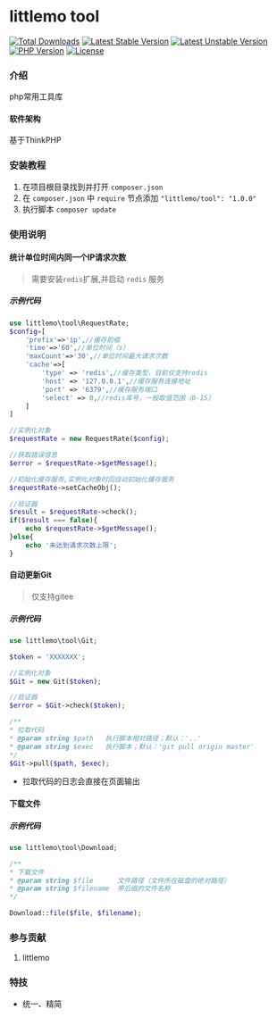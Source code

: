 
littlemo tool
===============

[![Total Downloads](https://poser.pugx.org/littlemo/tool/downloads)](https://packagist.org/packages/littlemo/tool)
[![Latest Stable Version](https://poser.pugx.org/littlemo/tool/v/stable)](https://packagist.org/packages/littlemo/tool)
[![Latest Unstable Version](https://poser.pugx.org/littlemo/tool/v/unstable)](https://packagist.org/packages/littlemo/tool)
[![PHP Version](https://img.shields.io/badge/php-%3E%3D7.1-8892BF.svg)](http://www.php.net/)
[![License](https://poser.pugx.org/littlemo/tool/license)](https://packagist.org/packages/littlemo/tool)

### 介绍
php常用工具库

#### 软件架构
基于ThinkPHP


### 安装教程

1.  在项目根目录找到并打开 `composer.json` 
2.  在 `composer.json` 中 `require` 节点添加 `"littlemo/tool": "1.0.0"`
3.  执行脚本 `composer update` 

### 使用说明

#### 统计单位时间内同一个IP请求次数

>需要安装`redis`扩展,并启动 `redis` 服务

##### 示例代码


```php
use littlemo\tool\RequestRate;
$config=[
    'prefix'=>'ip',//缓存前缀
    'time'=>'60',//单位时间（s）
    'maxCount'=>'30',//单位时间最大请求次数
    'cache'=>[
        'type' => 'redis',//缓存类型，目前仅支持redis
        'host' => '127.0.0.1',//缓存服务连接地址
        'port' => '6379',//缓存服务端口
        'select' => 0,//redis库号，一般取值范围（0-15）
    ]
]

//实例化对象
$requestRate = new RequestRate($config);

//获取错误信息
$error = $requestRate->$getMessage();

//初始化缓存服务,实例化对象时回自动初始化缓存服务
$requestRate->setCacheObj();

//验证器
$result = $requestRate->check();
if($result === false){
    echo $requestRate->$getMessage();
}else{
    echo '未达到请求次数上限';
}

```

#### 自动更新Git

> 仅支持gitee

##### 示例代码


```php
use littlemo\tool\Git;

$token = 'XXXXXXX';

//实例化对象
$Git = new Git($token);

//验证器
$error = $Git->check($token);

/**
* 拉取代码
* @param string $path   执行脚本相对路径；默认：'..'
* @param string $exec   执行脚本；默认：'git pull origin master'
*/
$Git->pull($path, $exec);

```
- 拉取代码的日志会直接在页面输出

#### 下载文件

##### 示例代码


```php
use littlemo\tool\Download;

/**
* 下载文件
* @param string $file      文件路径（文件所在磁盘的绝对路径）
* @param string $filename  带后缀的文件名称
*/

Download::file($file, $filename);

```



### 参与贡献

1.  littlemo


### 特技

- 统一、精简
